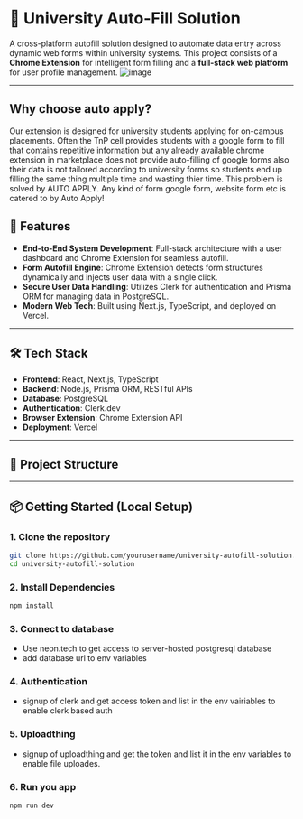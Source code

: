 # 🎯 University Auto-Fill Solution

A cross-platform autofill solution designed to automate data entry across dynamic web forms within university systems. This project consists of a **Chrome Extension** for intelligent form filling and a **full-stack web platform** for user profile management.
![image](https://github.com/user-attachments/assets/a1a0099e-21df-431f-873f-58c54d8c70a2)

---

## Why choose auto apply?
Our extension is designed for university students applying for on-campus placements. Often the TnP cell provides students with a google form to fill that contains repetitive information but any already available chrome extension in marketplace does not provide auto-filling of google forms also their data is not tailored according to university forms so students end up filling the same thing multiple time and wasting thier time. This problem is solved by AUTO APPLY. Any kind of form google form, website form etc is catered to by Auto Apply!

## 🚀 Features

- **End-to-End System Development**: Full-stack architecture with a user dashboard and Chrome Extension for seamless autofill.
- **Form Autofill Engine**: Chrome Extension detects form structures dynamically and injects user data with a single click.
- **Secure User Data Handling**: Utilizes Clerk for authentication and Prisma ORM for managing data in PostgreSQL.
- **Modern Web Tech**: Built using Next.js, TypeScript, and deployed on Vercel.

---

## 🛠️ Tech Stack

- **Frontend**: React, Next.js, TypeScript
- **Backend**: Node.js, Prisma ORM, RESTful APIs
- **Database**: PostgreSQL
- **Authentication**: Clerk.dev
- **Browser Extension**: Chrome Extension API
- **Deployment**: Vercel

---

## 🧰 Project Structure


---

## 📦 Getting Started (Local Setup)

### 1. Clone the repository

```bash
git clone https://github.com/yourusername/university-autofill-solution.git
cd university-autofill-solution
```

### 2. Install Dependencies
```bash
npm install
```
### 3. Connect to database
- Use neon.tech to get access to server-hosted postgresql database
- add database url to env variables

### 4. Authentication
- signup of clerk and get access token and list in the env vairiables to enable clerk based auth

### 5. Uploadthing
- signup of uploadthing and get the token and list it in the env variables to enable file uploades.

### 6. Run you app
```bash
npm run dev
```



